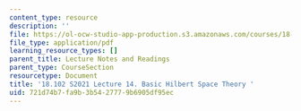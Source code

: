 ```yaml
---
content_type: resource
description: ''
file: https://ol-ocw-studio-app-production.s3.amazonaws.com/courses/18-102-introduction-to-functional-analysis-spring-2021/721d74b7fa9b3b5427779b6905df95ec_MIT18_102s21_lec14.pdf
file_type: application/pdf
learning_resource_types: []
parent_title: Lecture Notes and Readings
parent_type: CourseSection
resourcetype: Document
title: '18.102 S2021 Lecture 14. Basic Hilbert Space Theory '
uid: 721d74b7-fa9b-3b54-2777-9b6905df95ec
---
```

